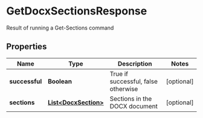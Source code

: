 

# GetDocxSectionsResponse

Result of running a Get-Sections command
## Properties

Name | Type | Description | Notes
------------ | ------------- | ------------- | -------------
**successful** | **Boolean** | True if successful, false otherwise |  [optional]
**sections** | [**List&lt;DocxSection&gt;**](DocxSection.md) | Sections in the DOCX document |  [optional]



